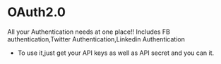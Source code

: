 # OAuth2.0
All your Authentication needs at one place!! Includes FB authentication,Twitter Authentication,Linkedin Authentication

- To use it,just get your API keys as well as API secret and you can it.


